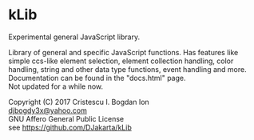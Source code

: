 # kLib
Experimental general JavaScript library.  

Library of general and specific JavaScript functions. Has features like simple ccs-like element selection, element collection handling, color handling, string and other data type functions, event handling and more.  
Documentation can be found in the "docs.html" page.  
Not updated for a while now.

Copyright (C) 2017 Cristescu I. Bogdan Ion  
djbogdy3x@yahoo.com  
GNU Affero General Public License  
see https://github.com/DJakarta/kLib
